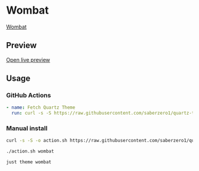 # Wombat

[Wombat](#)

## Preview

[Open live preview](https://quartz-themes.github.io/wombat/)

## Usage

### GitHub Actions

```yaml
- name: Fetch Quartz Theme
  run: curl -s -S https://raw.githubusercontent.com/saberzero1/quartz-themes/master/action.sh | bash -s -- wombat
```

### Manual install

```bash
curl -s -S -o action.sh https://raw.githubusercontent.com/saberzero1/quartz-themes/master/action.sh

./action.sh wombat
```

```bash
just theme wombat
```
